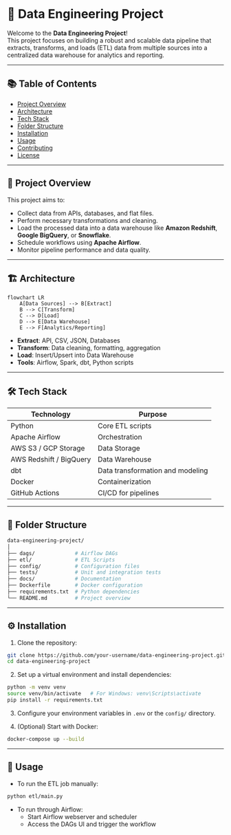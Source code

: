 # 🚀 Data Engineering Project

Welcome to the **Data Engineering Project**!  
This project focuses on building a robust and scalable data pipeline that extracts, transforms, and loads (ETL) data from multiple sources into a centralized data warehouse for analytics and reporting.

---

## 📚 Table of Contents
- [Project Overview](#project-overview)
- [Architecture](#architecture)
- [Tech Stack](#tech-stack)
- [Folder Structure](#folder-structure)
- [Installation](#installation)
- [Usage](#usage)
- [Contributing](#contributing)
- [License](#license)

---

## 📖 Project Overview

This project aims to:
- Collect data from APIs, databases, and flat files.
- Perform necessary transformations and cleaning.
- Load the processed data into a data warehouse like **Amazon Redshift**, **Google BigQuery**, or **Snowflake**.
- Schedule workflows using **Apache Airflow**.
- Monitor pipeline performance and data quality.

---

## 🏗️ Architecture

```mermaid
flowchart LR
    A[Data Sources] --> B[Extract]
    B --> C[Transform]
    C --> D[Load]
    D --> E[Data Warehouse]
    E --> F[Analytics/Reporting]
```

- **Extract**: API, CSV, JSON, Databases
- **Transform**: Data cleaning, formatting, aggregation
- **Load**: Insert/Upsert into Data Warehouse
- **Tools**: Airflow, Spark, dbt, Python scripts

---

## 🛠️ Tech Stack

| Technology  | Purpose             |
|-------------|---------------------|
| Python      | Core ETL scripts     |
| Apache Airflow | Orchestration     |
| AWS S3 / GCP Storage | Data Storage |
| AWS Redshift / BigQuery | Data Warehouse |
| dbt         | Data transformation and modeling |
| Docker      | Containerization     |
| GitHub Actions | CI/CD for pipelines |

---

## 📁 Folder Structure

```bash
data-engineering-project/
│
├── dags/             # Airflow DAGs
├── etl/              # ETL Scripts
├── config/           # Configuration files
├── tests/            # Unit and integration tests
├── docs/             # Documentation
├── Dockerfile        # Docker configuration
├── requirements.txt  # Python dependencies
└── README.md         # Project overview
```

---

## ⚙️ Installation

1. Clone the repository:

```bash
git clone https://github.com/your-username/data-engineering-project.git
cd data-engineering-project
```

2. Set up a virtual environment and install dependencies:

```bash
python -m venv venv
source venv/bin/activate   # For Windows: venv\Scripts\activate
pip install -r requirements.txt
```

3. Configure your environment variables in `.env` or the `config/` directory.

4. (Optional) Start with Docker:

```bash
docker-compose up --build
```

---

## 🚀 Usage

- To run the ETL job manually:

```bash
python etl/main.py
```

- To run through Airflow:
    - Start Airflow webserver and scheduler
    - Access the DAGs UI and trigger the workflow


